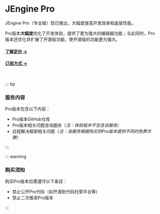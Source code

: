 # JEngine Pro

JEngine Pro（专业版）现已推出，大幅度提高开发效率和底层性能。

Pro版本**大幅度**优化了开发体验，提供了更为强大的编辑器功能；与此同时，Pro版本还优化并扩展了开源版功能，使开源版的功能更为强大。

#### [了解定价 →](./price)

#### [订阅方式 →](./purchase)

<br>



::: tip

### 服务内容

Pro版本包含以下内容：

- Pro版本GitHub仓库
- Pro版本相关问题咨询服务（*注：体验版并不包含该服务*）
- 远程解决框架相关问题（*注：该服务根据购买的Pro版本提供不同的免费次数*）

:::



::: warning

### 购买须知

购买Pro版本后需遵守以下条目：

- 禁止公开Pro代码（如开源到代码托管平台等）
- 禁止二次贩卖Pro版本

:::

